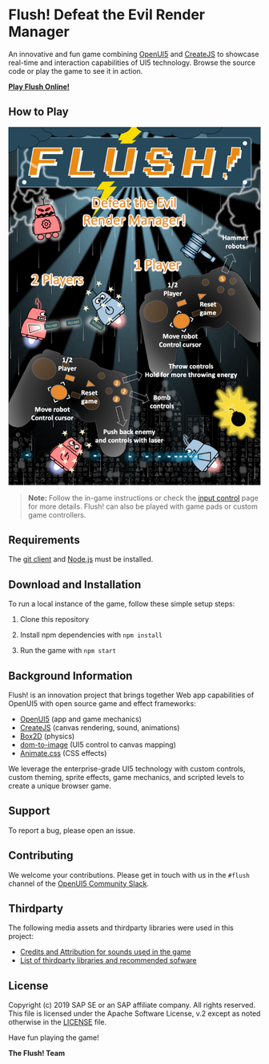 # Flush! Defeat the Evil Render Manager

An innovative and fun game combining [OpenUI5](https://github.com/SAP/openui5) and [CreateJS](https://createjs.com/) to showcase real-time and interaction capabilities of UI5 technology. Browse the source code or play the game to see it in action.

**[Play Flush Online!](http://sap.github.io/ui5-flush-game)**

## How to Play

![Flush! Manual](media/manual.png)

> **Note:** Follow the in-game instructions or check the [input control](InputControl.md) page for more details. Flush! can also be played with game pads or custom game controllers.

## Requirements

The [git client](https://git-scm.com/) and [Node.js](https://nodejs.org/) must be installed.

## Download and Installation

To run a local instance of the game, follow these simple setup steps:

1. Clone this repository

2. Install npm dependencies with `npm install`

3. Run the game with `npm start`

## Background Information

Flush! is an innovation project that brings together Web app capabilities of OpenUI5 with open source game and effect frameworks:

* [OpenUI5](https://github.com/SAP/openui5) (app and game mechanics)
* [CreateJS](https://createjs.com/) (canvas rendering, sound, animations)
* [Box2D](https://box2d.org/) (physics)
* [dom-to-image](https://github.com/tsayen/dom-to-image) (UI5 control to canvas mapping)
* [Animate.css](https://daneden.github.io/animate.css/) (CSS effects)

We leverage the enterprise-grade UI5 technology with custom controls, custom theming, sprite effects, game mechanics, and scripted levels to create a unique browser game.

## Support

To report a bug, please open an issue.

## Contributing

We welcome your contributions. Please get in touch with us in the `#flush` channel of the [OpenUI5 Community Slack](https://slackui5invite.herokuapp.com).

## Thirdparty

The following media assets and thirdparty libraries were used in this project:

* [Credits and Attribution for sounds used in the game](SoundCredits.md)
* [List of thirdparty libraries and recommended sofware](Thirdparty.md)

## License

Copyright (c) 2019 SAP SE or an SAP affiliate company. All rights reserved.
This file is licensed under the Apache Software License, v.2 except as noted otherwise in the [LICENSE](/LICENSE) file.

Have fun playing the game!

**The Flush! Team**


